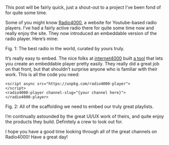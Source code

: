 This post will be fairly quick, just a shout-out to a project I’ve been
fond of for quite some time.

Some of you might know [Radio4000](http://radio4000.com/), a website for
Youtube-based radio players. I’ve had a fairly active radio there for
quite some time now and really enjoy the site. They now introduced an
embeddable version of the radio player. Here’s mine:

<script async src="https://unpkg.com/radio4000-player"></script>
<radio4000-player channel-slug="artisanal-cheeseburgers"></radio4000-player>
<div class="figure-label">Fig. 1: The best radio in the world, curated by yours truly.</div>

It’s really easy to embed. The nice folks at [internet4000](https://internet4000.com/)
built [a tool](https://github.com/internet4000/radio4000-player) that lets you
create an embeddable player pretty easily. They really did a great job on that
front, but that shouldn’t surprise anyone who is familiar with their work.
This is all the code you need:

```
<script async src="https://unpkg.com/radio4000-player">
</script>
<radio4000-player channel-slug="{your channel here}">
</radio4000-player>
```
<div class="figure-label">
  Fig. 2: All of the scaffolding we need to embed our truly great playlists.
</div>

I’m continually astounded by the great UI/UX work of theirs, and quite
enjoy the products they build. Definitely a crew to look out for.

I hope you have a good time looking through all of the great channels
on Radio4000! Have a great day!
